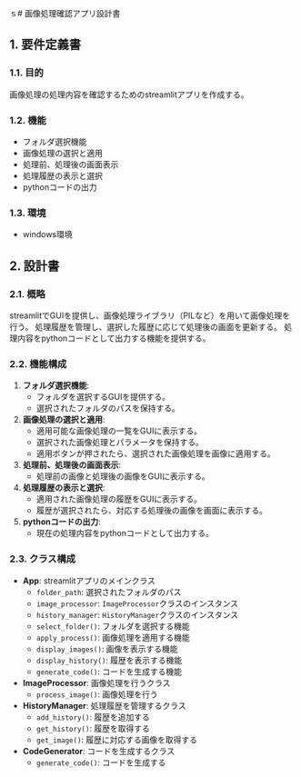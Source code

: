 ｓ# 画像処理確認アプリ設計書

## 1. 要件定義書

### 1.1. 目的
画像処理の処理内容を確認するためのstreamlitアプリを作成する。

### 1.2. 機能
- フォルダ選択機能
- 画像処理の選択と適用
- 処理前、処理後の画面表示
- 処理履歴の表示と選択
- pythonコードの出力

### 1.3. 環境
- windows環境

## 2. 設計書

### 2.1. 概略
streamlitでGUIを提供し、画像処理ライブラリ（PILなど）を用いて画像処理を行う。
処理履歴を管理し、選択した履歴に応じて処理後の画面を更新する。
処理内容をpythonコードとして出力する機能を提供する。

### 2.2. 機能構成
1.  **フォルダ選択機能**:
    - フォルダを選択するGUIを提供する。
    - 選択されたフォルダのパスを保持する。
2.  **画像処理の選択と適用**:
    - 適用可能な画像処理の一覧をGUIに表示する。
    - 選択された画像処理とパラメータを保持する。
    - 適用ボタンが押されたら、選択された画像処理を画像に適用する。
3.  **処理前、処理後の画面表示**:
    - 処理前の画像と処理後の画像をGUIに表示する。
4.  **処理履歴の表示と選択**:
    - 適用された画像処理の履歴をGUIに表示する。
    - 履歴が選択されたら、対応する処理後の画像を画面に表示する。
5.  **pythonコードの出力**:
    - 現在の処理内容をpythonコードとして出力する。

### 2.3. クラス構成

-   **App**: streamlitアプリのメインクラス
    -   `folder_path`: 選択されたフォルダのパス
    -   `image_processor`: `ImageProcessor`クラスのインスタンス
    -   `history_manager`: `HistoryManager`クラスのインスタンス
    -   `select_folder()`: フォルダを選択する機能
    -   `apply_process()`: 画像処理を適用する機能
    -   `display_images()`: 画像を表示する機能
    -   `display_history()`: 履歴を表示する機能
    -   `generate_code()`: コードを生成する機能
-   **ImageProcessor**: 画像処理を行うクラス
    -   `process_image()`: 画像処理を行う
-   **HistoryManager**: 処理履歴を管理するクラス
    -   `add_history()`: 履歴を追加する
    -   `get_history()`: 履歴を取得する
    -   `get_image()`: 履歴に対応する画像を取得する
-   **CodeGenerator**: コードを生成するクラス
    -   `generate_code()`: コードを生成する